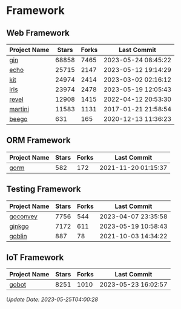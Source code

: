# Framework

## Web Framework
| Project Name | Stars | Forks | Last Commit |
| ------------ | ----- | ----- | ----------- |
| [gin](https://github.com/gin-gonic/gin) | 68858 | 7465 | 2023-05-24 08:45:22 |
| [echo](https://github.com/labstack/echo) | 25715 | 2147 | 2023-05-12 19:14:29 |
| [kit](https://github.com/go-kit/kit) | 24974 | 2414 | 2023-03-02 02:16:12 |
| [iris](https://github.com/kataras/iris) | 23974 | 2478 | 2023-05-19 12:05:43 |
| [revel](https://github.com/revel/revel) | 12908 | 1415 | 2022-04-12 20:53:30 |
| [martini](https://github.com/go-martini/martini) | 11583 | 1131 | 2017-01-21 21:58:54 |
| [beego](https://github.com/astaxie/beego) | 631 | 165 | 2020-12-13 11:36:23 |

## ORM Framework
| Project Name | Stars | Forks | Last Commit |
| ------------ | ----- | ----- | ----------- |
| [gorm](https://github.com/jinzhu/gorm) | 582 | 172 | 2021-11-20 01:15:37 |

## Testing Framework
| Project Name | Stars | Forks | Last Commit |
| ------------ | ----- | ----- | ----------- |
| [goconvey](https://github.com/smartystreets/goconvey) | 7756 | 544 | 2023-04-07 23:35:58 |
| [ginkgo](https://github.com/onsi/ginkgo) | 7172 | 611 | 2023-05-19 10:58:43 |
| [goblin](https://github.com/franela/goblin) | 887 | 78 | 2021-10-03 14:34:22 |

## IoT Framework
| Project Name | Stars | Forks | Last Commit |
| ------------ | ----- | ----- | ----------- |
| [gobot](https://github.com/hybridgroup/gobot) | 8251 | 1010 | 2023-05-23 16:02:57 |

*Update Date: 2023-05-25T04:00:28*